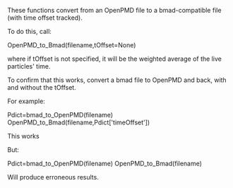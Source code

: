 These functions convert from an OpenPMD file to a bmad-compatible file (with time offset tracked).

To do this, call: 

OpenPMD_to_Bmad(filename,tOffset=None)

where if tOffset is not specified, it will be the weighted average of the live particles' time.


To confirm that this works, convert a bmad file to OpenPMD and back, with and without the tOffset.

For example: 

Pdict=bmad_to_OpenPMD(filename)
OpenPMD_to_Bmad(filename,Pdict['timeOffset'])

This works

But:

Pdict=bmad_to_OpenPMD(filename)
OpenPMD_to_Bmad(filename)

Will produce erroneous results.
